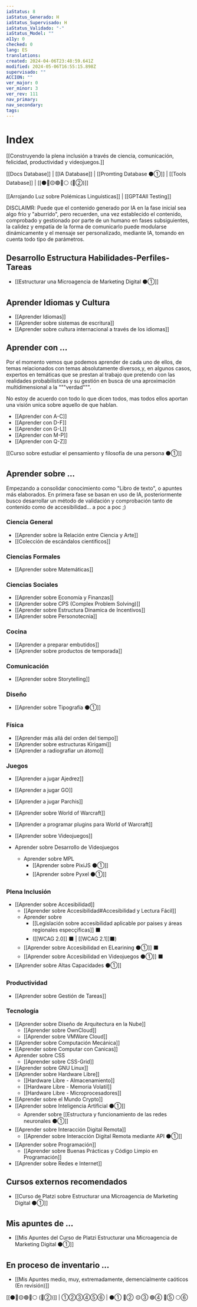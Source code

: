```yaml
---
iaStatus: 8
iaStatus_Generado: H
iaStatus_Supervisado: H
iaStatus_Validado: "-"
iaStatus_Model: ""
a11y: 0
checked: 0
lang: ES
translations: 
created: 2024-04-06T23:48:59.641Z
modified: 2024-05-06T16:55:15.898Z
supervisado: ""
ACCION: ""
ver_major: 0
ver_minor: 3
ver_rev: 111
nav_primary: 
nav_secondary: 
tags:
---
```

# Index

[[Construyendo la plena inclusión a través de ciencia, comunicación, felicidad, productividad y videojuegos.]] 

[[Docs Database]] | [[IA Database]] | [[Promting Database ⚫①]] | [[Tools Database]] | [[⚫🔴🟡🟢🔵⚪ (🔴②)]]

[[Arrojando Luz sobre Polémicas Linguísticas]] | [[GPT4All Testing]]

DISCLAIMR: Puede que el contenido generado por IA en la fase inicial sea algo frío y "aburrido", pero recuerden, una vez establecido el contenido, comprobado y gestionado por parte de un humano en fases subsiguientes, la calidez y empatía de la forma de comunicarlo puede modularse dinámicamente y el mensaje ser personalizado, mediante IA, tomando en cuenta todo tipo de parámetros.

## Desarrollo Estructura Habilidades-Perfiles-Tareas 

* [[Estructurar una Microagencia de Marketing Digital  ⚫①]]

## Aprender Idiomas y Cultura

* [[Aprender Idiomas]]
* [[Aprender sobre sistemas de escritura]]
* [[Aprender sobre cultura internacional a través de los idiomas]]

## Aprender con ...

Por el momento vemos que podemos aprender de cada uno de ellos, de temas relacionados con temas absolutamente diversos,y, en algunos casos, expertos en temáticas que se prestan al trabajo que pretendo con las realidades probabilísticas y su gestión en busca de una aproximación multidimensional a la """verdad""".

No estoy de acuerdo con todo lo que dicen todos, mas todos ellos aportan una visión unica sobre aquello de que hablan.

* [[Aprender con A-C]]
* [[Aprender con D-F]]
* [[Aprender con G-L]]
* [[Aprender con M-P]]
* [[Aprender con Q-Z]]

[[Curso sobre estudiar el pensamiento y filosofía de una persona ⚫①]]

## Aprender sobre ...

Empezando a consolidar conocimiento como "Libro de texto", o apuntes más elaborados. En primera fase se basan en uso de IA, posteriormente busco desarrollar un método de validación y comprobación tanto de contenido como de accesibilidad... a poc a poc ;)

### Ciencia General

* [[Aprender sobre la Relación entre Ciencia y Arte]]
* [[Colección de escándalos cientificos]]

### Ciencias Formales

* [[Aprender sobre Matemáticas]]

### Ciencias Sociales

* [[Aprender sobre Economía y Finanzas]]
* [[Aprender sobre CPS (Complex Problem Solving)]]
* [[Aprender sobre Estructura Dinamica de Incentivos]]
* [[Aprender sobre Personotecnia]]

### Cocina

* [[Aprender a preparar embutidos]]
* [[Aprender sobre productos de temporada]]

### Comunicación

* [[Aprender sobre Storytelling]]

### Diseño

* [[Aprender sobre Tipografía ⚫①]]

### Física

* [[Aprender más allá del orden del tiempo]]
* [[Aprender sobre estructuras Kirigami]]
* [[Aprender a radiografiar un átomo]]

### Juegos

* [[Aprender a jugar Ajedrez]]
* [[Aprender a jugar GO]]
* [[Aprender a jugar Parchis]]

* [[Aprender sobre World of Warcraft]]
* [[Aprender a programar plugins para World of Warcraft]]

* [[Aprender sobre Videojuegos]]
* Aprender sobre Desarrollo de Videojuegos
	* Aprender sobre MPL
		* [[Aprender sobre PixiJS ⚫①]]
		* [[Aprender sobre Pyxel  ⚫①]]
	
### Plena Inclusión

* [[Aprender sobre Accesibilidad]]
	* [[Aprender sobre Accesibilidad#Accesibilidad y Lectura Fácil]]
	* Aprender sobre 
		* [[Legislación sobre accesibilidad aplicable por paises y áreas regionales especçificas]] ⬛
		* ([[WCAG 2.0]] ⬛ | [[WCAG 2.1]]⬛)
	* [[Aprender sobre Accesibilidad en ELearining ⚫①]] ⬛
	* [[Aprender sobre Accesibilidad en Videojuegos ⚫①]] ⬛
* [[Aprender sobre Altas Capacidades ⚫①]]

### Productividad

* [[Aprender sobre Gestión de Tareas]]

### Tecnología

* [[Aprender sobre Diseño de Arquitectura en la Nube]]
	* [[Aprender sobre OwnCloud]]
	* [[Aprender sobre VMWare Cloud]]
* [[Aprender sobre Computación Mecánica]]
* [[Aprender sobre Computar con Canicas]]
* Aprender sobre CSS
	* [[Aprender sobre CSS-Grid]]
* [[Aprender sobre GNU Linux]]
* [[Aprender sobre Hardware Libre]] 
	* [[Hardware Libre - Almacenamiento]]
	* [[Hardware Libre - Memoria Volatil]]
	* [[Hardware Libre - Microprocesadores]]
* [[Aprender sobre el Mundo Crypto]]
* [[Aprender sobre Inteligencia Artificial ⚫①]]
	* Aprender sobre [[Estructura y funcionamiento de las redes neuronales ⚫①]]
* [[Aprender sobre Interacción Digital Remota]]
	* [[Aprender sobre Interacción Digital Remota mediante API ⚫①]]
* [[Aprender sobre Programación]]
	* [[Aprender sobre Buenas Prácticas y Código Limpio en Programación]]
* [[Aprender sobre Redes e Internet]]

## Cursos externos recomendados

* [[Curso de Platzi sobre Estructurar una Microagencia de Marketing Digital ⚫①]]

## Mis apuntes de ...

* [[Mis Apuntes del Curso de Platzi Estructurar una Microagencia de Marketing Digital  ⚫①]]

## En proceso de inventario ...

* [[Mis Apuntes medio, muy, extremadamente, demencialmente caóticos (En revisión)]]

[[⚫🔴🟡🟢🔵⚪ (🔴②)]] | ①②③④⑤⑥ | ⚫① 🔴②  🟡 ③ 🟢④ 🔵⑤ ⚪⑥ 